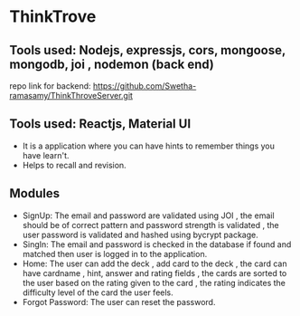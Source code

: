 # ThinkTrove

## Tools used: Nodejs, expressjs, cors, mongoose, mongodb, joi , nodemon (back end) 
repo link for backend: https://github.com/Swetha-ramasamy/ThinkThroveServer.git

## Tools used: Reactjs, Material UI 

- It is a application where you can have hints to remember things you have learn't.
- Helps to recall and revision.

## Modules
- SignUp: The email and password are validated using JOI , the email should be of correct pattern and password strength is validated , the user password is validated and hashed using bycrypt package.
- SingIn: The email and password is checked in the database if found and matched then user is logged in to the application.
- Home: The user can add the deck , add card to the deck , the card can have cardname , hint, answer and rating fields , the cards are sorted to the user based on the rating given to the card , the rating indicates the difficulty level of the card the user feels.
- Forgot Password: The user can reset the password. 
